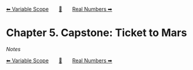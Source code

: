 [⬅ Variable Scope][previous-chapter]&nbsp;&nbsp;&nbsp;&nbsp;&nbsp;&nbsp;&nbsp;[🏡][readme]&nbsp;&nbsp;&nbsp;&nbsp;&nbsp;&nbsp;&nbsp;[Real Numbers ➡][upcoming-chapter]

# Chapter 5. Capstone: Ticket to Mars

_Notes_

[⬅ Variable Scope][previous-chapter]&nbsp;&nbsp;&nbsp;&nbsp;&nbsp;&nbsp;&nbsp;[🏡][readme]&nbsp;&nbsp;&nbsp;&nbsp;&nbsp;&nbsp;&nbsp;[Real Numbers ➡][upcoming-chapter]

[readme]: README.md
[previous-chapter]: ch04-variable-scope.md
[upcoming-chapter]: ch06-real-numbers.md